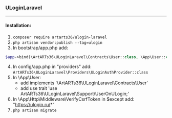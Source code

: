 ### ULoginLaravel

---

#### Installation:

1. `composer require artarts36/ulogin-laravel`
2. `php artisan vendor:publish --tag=ulogin`
3.  In bootstrap/app.php add:
```php
$app->bind(\ArtARTs36\ULoginLaravel\Contracts\User::class, \App\User::class);
```

4. In config/app.php in "providers" add:
`ArtARTs36\ULoginLaravel\Providers\ULoginAuthProvider::class`
6. In \App\User:
    * add implements '\ArtARTs36\ULoginLaravel\Contracts\User'
    * add use trait 'use ArtARTs36\ULoginLaravel\Support\UserOnULogin;'
7. In \App\Http\Middleware\VerifyCsrfToken in $except add:
"https://ulogin.ru/*"
7. `php artisan migrate`
